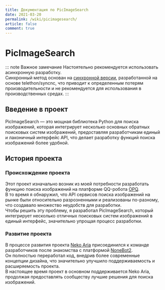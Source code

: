 ```yaml
---
title: Документация по PicImageSearch
date: 2021-03-20
permalink: /wiki/picimagesearch/
article: false
comment: true
---
```


# PicImageSearch

::: note Важное замечание
Настоятельно рекомендуется использовать асинхронную разработку.  
Синхронный метод основан на [синхронной версии](https://github.com/kitUIN/PicImageSearch/blob/main/PicImageSearch/sync.py), разработанной на основе telethon/syncnc, что приводит к определенным потерям производительности и не рекомендуется для использования в производственных средах.
:::

## Введение в проект

PicImageSearch — это мощная библиотека Python для поиска изображений, которая интегрирует несколько основных обратных поисковых систем изображений, предоставляя разработчикам единый и лаконичный интерфейс API, что делает разработку функций поиска изображений более удобной.

## История проекта

### Происхождение проекта

Этот проект изначально возник из моей потребности разработать функцию поиска изображений на платформе QQ-робота [OPQ](https://github.com/opq-osc/OPQ).  
В то время я обнаружил, что API сервисов поиска изображений на рынке были относительно разрозненными и реализованы по-разному, что создавало множество неудобств для разработки.  
Чтобы решить эту проблему, я разработал PicImageSearch, который интегрирует несколько отличных поисковых систем изображений в единый интерфейс, значительно упрощая процесс разработки.

### Развитие проекта

В процессе развития проекта [Neko Aria](https://github.com/NekoAria) присоединился к команде разработчиков после знакомства с платформой [NoneBot2](https://github.com/nonebot/nonebot2).  
Он полностью переработал код, внедрив более современные концепции дизайна, что значительно улучшило поддерживаемость и расширяемость проекта.  
В настоящее время проект в основном поддерживается Neko Aria, продолжая предоставлять сообществу лучшие решения для поиска изображений.
